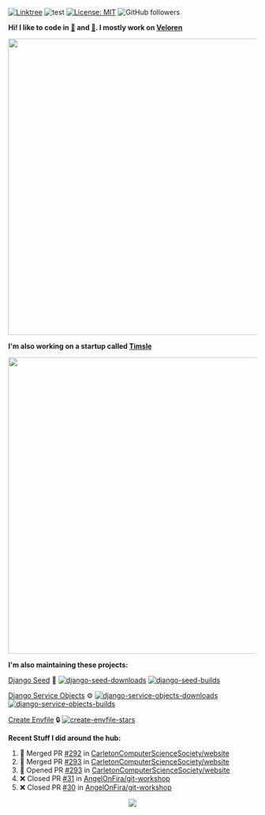 [![Linktree](https://img.shields.io/badge/linktree-1de9b6?style=for-the-badge&logo=linktree&logoColor=white)](https://linktr.ee/angelonfira)
![test](https://hits.seeyoufarm.com/api/count/incr/badge.svg?url=https://github.com/AngelOnFira)
[![License: MIT](https://img.shields.io/badge/License-MIT-yellow.svg)](https://opensource.org/licenses/MIT)
![GitHub followers](https://img.shields.io/github/followers/angelonfira?style=social)

**Hi! I like to code in [:crab:](https://www.rust-lang.org/) and [:snake:](https://www.python.org/). I mostly work on [Veloren](https://veloren.net)**

<p align="center">
  <img width="600" src="https://media.discordapp.net/attachments/444005079410802699/730566298073038949/rsz_5f0656b6aa176.png">
</p>

**I'm also working on a startup called [Timsle](https://timsle.com)**

<p align="center">
  <img width="600" src="https://media.discordapp.net/attachments/444005079410802699/730566842674053130/rsz_5f0657242abb4.png">
</p>

**I'm also maintaining these projects:**

[Django Seed](https://github.com/Brobin/django-seed)
:seedling:
[![django-seed-downloads](https://pepy.tech/badge/django-seed)](https://pepy.tech/project/django-seed)
[![django-seed-builds](https://github.com/Brobin/django-seed/workflows/Test/badge.svg)](https://github.com/Brobin/django-seed)

[Django Service Objects](https://github.com/mixxorz/django-service-objects)
:gear:
[![django-service-objects-downloads](https://pepy.tech/badge/django-service-objects)](https://pepy.tech/project/django-service-objects)
[![django-service-objects-builds](https://github.com/mixxorz/django-service-objects/actions/workflows/test.yml/badge.svg)](https://github.com/mixxorz/django-service-objects/actions/workflows/test.yml)

[Create Envfile](https://github.com/SpicyPizza/create-envfile)
:lock:
[![create-envfile-stars](https://img.shields.io/github/stars/SpicyPizza/create-envfile?style=social)](https://github.com/SpicyPizza/create-envfile)

**Recent Stuff I did around the hub:**

<!--START_SECTION:activity-->
1. 🎉 Merged PR [#292](https://github.com/CarletonComputerScienceSociety/website/pull/292) in [CarletonComputerScienceSociety/website](https://github.com/CarletonComputerScienceSociety/website)
2. 🎉 Merged PR [#293](https://github.com/CarletonComputerScienceSociety/website/pull/293) in [CarletonComputerScienceSociety/website](https://github.com/CarletonComputerScienceSociety/website)
3. 💪 Opened PR [#293](https://github.com/CarletonComputerScienceSociety/website/pull/293) in [CarletonComputerScienceSociety/website](https://github.com/CarletonComputerScienceSociety/website)
4. ❌ Closed PR [#31](https://github.com/AngelOnFira/git-workshop/pull/31) in [AngelOnFira/git-workshop](https://github.com/AngelOnFira/git-workshop)
5. ❌ Closed PR [#30](https://github.com/AngelOnFira/git-workshop/pull/30) in [AngelOnFira/git-workshop](https://github.com/AngelOnFira/git-workshop)
<!--END_SECTION:activity-->

<p align="center">
  <img src="https://github-profile-trophy.vercel.app/?username=angelonfira&column=4&theme=nord&margin-w=15&margin-h=15">
</p>
